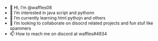 - 👋 Hi, I’m @waffles08
- 👀 I’m interested in java script and pythonn
- 🌱 I’m currently learning html pythojn and others
- 💞️ I’m looking to collaborate on disocrd related projects and fun stuf like spammers
- 📫 How to reach me on discord at waffles#4934


